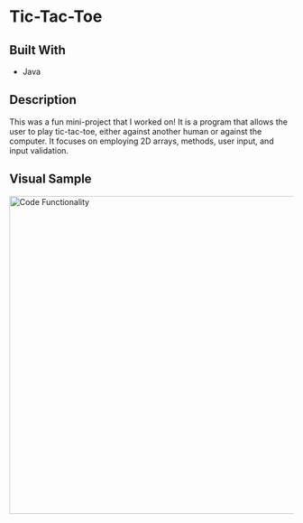 # Tic-Tac-Toe

## Built With
- Java

## Description
This was a fun mini-project that I worked on! It is a program that allows the user to play tic-tac-toe, either against another human or against the computer. It focuses on employing 2D arrays, methods, user input, and input validation.

## Visual Sample

<img src="https://media.giphy.com/media/v1.Y2lkPTc5MGI3NjExdWRqeHhuOHFzczA0YmZsYjI5OG40bXFua3R4N2kwN3AxMmVsNWFnaiZlcD12MV9pbnRlcm5hbF9naWZfYnlfaWQmY3Q9Zw/bY418nXh05OZe09XEY/giphy.gif" alt="Code Functionality" style="width:1000px; height:563px;">
